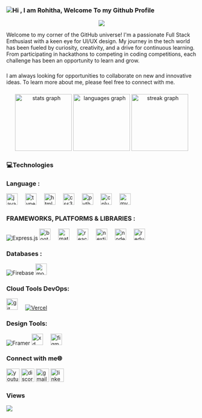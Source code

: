 ### <img src="https://readme-typing-svg.demolab.com?font=Operator+Mono&size=37&duration=2800&pause=2000&color=FAFAFA&center=true&vCenter=true&width=940&height=50&lines=Hi%2C+I'm+Rohitha+Welcome+to+my+Github+Profile!" align="middle" alt="Hi , I am Rohitha, Welcome To my Github Profile">

<p align="center">
    <img src="https://readme-typing-svg.demolab.com/?lines=Full-stack%20%20Enthusiast;UI/UX%20Enthusiast%20&center=true&width=440&height=45&color=00FFEE&vCenter=true&pause=1000&size=20" />
</p>
<p align="left">Welcome to my corner of the GitHub universe! I'm a passionate Full Stack Enthusiast with a keen eye for UI/UX design. My journey in the tech world has been fueled by curiosity, creativity, and a drive for continuous learning. From participating in hackathons to competing in coding competitions, each challenge has been an opportunity to learn and grow.</p>

###

<p align="left">I am always looking for opportunities to collaborate on new and innovative ideas. To learn more about me, please feel free to connect with me.</p>

###

<div align="center">
  <img src="https://github-readme-stats.vercel.app/api?username=Rohitha-pudu&hide_title=false&hide_rank=false&show_icons=true&include_all_commits=true&count_private=true&disable_animations=false&theme=rose_pine&locale=en&hide_border=false" height="150" alt="stats graph"  />
  <img src="https://github-readme-stats.vercel.app/api/top-langs?username=Rohitha-pudu&locale=en&hide_title=false&layout=compact&card_width=320&langs_count=5&theme=rose_pine&hide_border=false" height="150" alt="languages graph"  />
  <img src="https://streak-stats.demolab.com?user=Rohitha-pudu&locale=en&mode=daily&theme=rose_pine&hide_border=false&border_radius=5" height="150" alt="streak graph"  />
</div>


### 💻Technologies

### Language :
<div align="left">
  <img src="https://cdn.jsdelivr.net/gh/devicons/devicon/icons/javascript/javascript-original.svg" height="30" alt="javascript logo"  />
  <img width="12" />
  <img src="https://cdn.jsdelivr.net/gh/devicons/devicon/icons/typescript/typescript-original.svg" height="30" alt="typescript logo"  />
  <img width="12" />
  <img src="https://cdn.jsdelivr.net/gh/devicons/devicon/icons/html5/html5-original.svg" height="30" alt="html5 logo"  />
  <img width="12" />
  <img src="https://cdn.jsdelivr.net/gh/devicons/devicon/icons/css3/css3-original.svg" height="30" alt="css3 logo"  />
  <img width="12" />
  <img src="https://cdn.jsdelivr.net/gh/devicons/devicon/icons/python/python-original.svg" height="30" alt="python logo"  />
  <img width="12" />
  <img src="https://cdn.jsdelivr.net/gh/devicons/devicon/icons/cplusplus/cplusplus-original.svg" height="30" alt="cplusplus logo"  />
  <img width="12" />
  <img src="https://cdn.jsdelivr.net/gh/devicons/devicon/icons/mysql/mysql-original.svg" height="30" alt="mysql logo"  />
  <img width="12" />

  ### FRAMEWORKS, PLATFORMS & LIBRARIES :
  ![Express.js](https://img.shields.io/badge/express.js-%23404d59.svg?style=flat&logo=express&logoColor=%2361DAFB)
  <img src="https://cdn.jsdelivr.net/gh/devicons/devicon/icons/bootstrap/bootstrap-original.svg" height="30" alt="bootstrap logo"  />
  <img width="12" />
  <img src="https://cdn.jsdelivr.net/gh/devicons/devicon/icons/materialui/materialui-original.svg" height="30" alt="materialui logo"  />
  <img width="12" />
  <img src="https://cdn.jsdelivr.net/gh/devicons/devicon/icons/react/react-original.svg" height="30" alt="react logo"  />
  <img width="12" />
  <img src="https://cdn.jsdelivr.net/gh/devicons/devicon/icons/nextjs/nextjs-original.svg" height="30" alt="nextjs logo"  />
  <img width="12" />
  <img src="https://cdn.jsdelivr.net/gh/devicons/devicon/icons/nodejs/nodejs-original.svg" height="30" alt="nodejs logo"  />
  <img width="12" />
  <img src="https://cdn.jsdelivr.net/gh/devicons/devicon/icons/redux/redux-original.svg" height="30" alt="redux logo"  />
  <img width="12" />
 

  ### Databases :
  ![Firebase](https://img.shields.io/badge/Firebase-039BE5?style=flat&logo=Firebase&logoColor=white)
  <img src="https://cdn.jsdelivr.net/gh/devicons/devicon/icons/mongodb/mongodb-original.svg" height="30" alt="mongodb logo"  />
  
  

  ### Cloud Tools DevOps:
  <img src="https://cdn.jsdelivr.net/gh/devicons/devicon/icons/git/git-original.svg" height="30" alt="git logo"  />
  <img width="12" />
  <a href="#"><img alt="Vercel" src="https://img.shields.io/badge/Vercel%20-%23000000.svg?logo=vercel&logoColor=white"></a>
  

  ### Design Tools:
  ![Framer](https://img.shields.io/badge/Framer-%23404d59.svg?style=flat&logo=framer&logoColor=white) 
  <img src="https://skillicons.dev/icons?i=xd" height="30" alt="xd logo"  />
  <img width="12" />
   <img src="https://cdn.jsdelivr.net/gh/devicons/devicon/icons/figma/figma-original.svg" height="30" alt="figma logo"   />
  <img width="12" />
  
  
 
</div>

### Connect with me🌐

<div align="left">
  <img src="https://img.shields.io/static/v1?message=Youtube&logo=youtube&label=&color=FF0000&logoColor=white&labelColor=&style=for-the-badge" height="35" alt="youtube logo"  />
  <img src="https://img.shields.io/static/v1?message=Discord&logo=discord&label=&color=7289DA&logoColor=white&labelColor=&style=for-the-badge" height="35" alt="discord logo"  />
  <img src="https://img.shields.io/static/v1?message=Gmail&logo=gmail&label=&color=D14836&logoColor=white&labelColor=&style=for-the-badge" height="35" alt="gmail logo"  />
  <img src="https://img.shields.io/static/v1?message=LinkedIn&logo=linkedin&label=&color=0077B5&logoColor=white&labelColor=&style=for-the-badge" height="35" alt="linkedin logo"  />
</div>

### Views

<div align="left">
  <img src="https://profile-counter.glitch.me/Rohitha-pudu/count.svg?"  />
</div>

###


###
